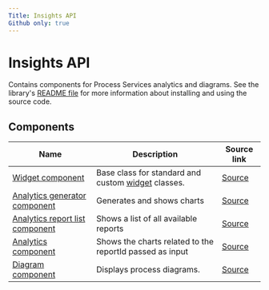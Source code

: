 ```yaml
---
Title: Insights API
Github only: true
---
```


# Insights API

Contains components for Process Services analytics and diagrams.
See the library's
[README file](../../lib/insights/README.md)
for more information about installing and using the source code.

<!--insights start-->

## Components

| Name | Description | Source link |
| ---- | ----------- | ----------- |
| [Widget component](widget.component.md) | Base class for standard and custom [widget](../../e2e/pages/adf/process_services/widgets/widget.ts) classes. | [Source](../../lib/insights/analytics-process/components/widgets/widget.component.ts) |
| [Analytics generator component](analytics-generator.component.md) | Generates and shows charts | [Source](../../lib/insights/analytics-process/components/analytics-generator.component.ts) |
| [Analytics report list component](analytics-report-list.component.md) | Shows a list of all available reports | [Source](../../lib/insights/analytics-process/components/analytics-report-list.component.ts) |
| [Analytics component](analytics.component.md) | Shows the charts related to the reportId passed as input | [Source](../../lib/insights/analytics-process/components/analytics.component.ts) |
| [Diagram component](diagram.component.md) | Displays process diagrams. | [Source](../../lib/insights/diagram/components/diagram.component.ts) |

<!--insights end-->
